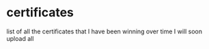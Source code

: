 # certificates
 list of all the certificates that I have been winning over time I will soon upload all
